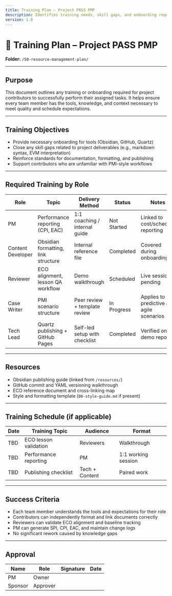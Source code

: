 ```yaml
---
title: Training Plan – Project PASS PMP
description: Identifies training needs, skill gaps, and onboarding requirements to support successful project delivery.
version: 1.0
---
```


# 📘 Training Plan – Project PASS PMP  
**Folder:** `/50-resource-management-plan/`

---

## Purpose

This document outlines any training or onboarding required for project contributors to successfully perform their assigned tasks. It helps ensure every team member has the tools, knowledge, and context necessary to meet quality and schedule expectations.

---

## Training Objectives

- Provide necessary onboarding for tools (Obsidian, GitHub, Quartz)  
- Close any skill gaps related to project deliverables (e.g., markdown syntax, EVM interpretation)  
- Reinforce standards for documentation, formatting, and publishing  
- Support contributors who are unfamiliar with PMI-style workflows  

---

## Required Training by Role

| Role | Topic | Delivery Method | Status | Notes |
|------|-------|------------------|--------|-------|
| PM | Performance reporting (CPI, EAC) | 1:1 coaching / internal guide | Not Started | Linked to cost/schedule reporting |
| Content Developer | Obsidian formatting, link structure | Internal reference file | Completed | Covered during onboarding |
| Reviewer | ECO alignment, lesson QA workflow | Demo walkthrough | Scheduled | Live session pending |
| Case Writer | PMI scenario structure | Peer review + template review | In Progress | Applies to predictive & agile scenarios |
| Tech Lead | Quartz publishing + GitHub Pages | Self-led setup with checklist | Completed | Verified on demo repo |

---

## Resources

- Obsidian publishing guide (linked from `/resources/`)  
- GitHub commit and YAML versioning walkthrough  
- ECO reference document and cross-linking map  
- Style and formatting template (`00-style-guide.md` if present)

---

## Training Schedule (if applicable)

| Date | Training Topic | Audience | Format |
|------|----------------|----------|--------|
| TBD | ECO lesson validation | Reviewers | Walkthrough |
| TBD | Performance reporting | PM | 1:1 working session |
| TBD | Publishing checklist | Tech + Content | Paired work |

---

## Success Criteria

- Each team member understands the tools and expectations for their role  
- Contributors can independently format and link documents correctly  
- Reviewers can validate ECO alignment and baseline tracking  
- PM can generate SPI, CPI, EAC, and maintain change logs  
- No significant rework caused by knowledge gaps

---

## Approval

| Name | Role | Signature | Date |
|------|------|-----------|------|
| PM | Owner |           |      |
| Sponsor | Approver |           |      |

